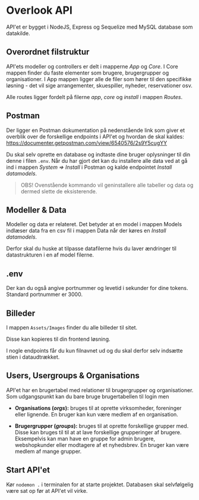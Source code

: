 # Overlook API
API'et er bygget i NodeJS, Express og Sequelize med MySQL database som datakilde.
## Overordnet filstruktur
API'ets modeller og controllers  er delt i mapperne *App* og *Core*. I Core mappen finder du faste elementer som brugere, brugergrupper og organisationer. I App mappen ligger alle de filer som hører til den specifikke løsning - det vil sige arrangementer, skuespiller, nyheder, reservationer osv.

Alle routes ligger fordelt på filerne *app*, *core* og *install* i mappen *Routes*.
## Postman

Der ligger en Postman dokumentation på nedenstående link som giver et overblik over de forskellige endpoints i API'et og hvordan de skal kaldes:
https://documenter.getpostman.com/view/6540576/2s9Y5cugYY

Du skal selv oprette en database og indtaste dine bruger oplysninger til din denne i filen `.env`. Når du har gjort det kan du installere alle data ved at gå ind i mappen *System => Install* i Postman og kalde endpointet *Install datamodels*. 

> OBS! Ovenstående kommando vil geninstallere alle tabeller og data og dermed slette de eksisterende. 

## Modeller & Data
Modeller og data er relateret. Det betyder at en model i mappen Models indlæser data fra en csv fil i mappen Data når der køres en *Install datamodels*. 

Derfor skal du huske at tilpasse datafilerne hvis du laver ændringer til datastrukturen i en af model filerne.  

## .env
Der kan du også angive portnummer og levetid i sekunder for dine tokens. Standard portnummer er 3000.

## Billeder
I mappen `Assets/Images` finder du alle billeder til sitet. 

Disse kan kopieres til din frontend løsning.

I nogle endpoints får du kun filnavnet ud og du skal derfor selv indsætte stien i dataudtrækket. 

## Users, Usergroups & Organisations
API'et har en brugertabel med relationer til brugergrupper og organisationer. Som udgangspunkt kan du bare bruge brugertabellen til login men 

- **Organisations (*orgs*):** bruges til at oprette virksomheder, foreninger eller lignende. En bruger kan kun være medlem af en organisation.

- **Brugergrupper (*groups*):** bruges til at oprette forskellige grupper med. Disse kan bruges til til at at lave forskellige grupperinger af brugere. Eksempelvis kan man have en gruppe for admin brugere, webshopkunder eller modtagere af et nyhedsbrev. En bruger kan være medlem af mange grupper.

## Start API'et
Kør `nodemon .` i terminalen for at starte projektet. Databasen skal selvfølgelig være sat op før at API'et vil virke.